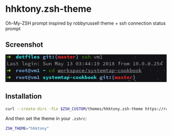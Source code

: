 # hhktony.zsh-theme

Oh-My-ZSH prompt inspired by robbyrussell theme + ssh connection status prompt

## Screenshot

![screenshot](screenshot.png "Screenshot")

## Installation

```sh
curl --create-dirs -fLo $ZSH_CUSTOM/themes/hhktony.zsh-theme https://raw.githubusercontent.com/hhktony/hhktony.zsh-theme/master/hhktony.zsh-theme
```

And then set the theme in your `.zshrc`:

```sh
ZSH_THEME="hhktony"
```
